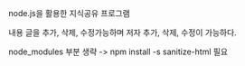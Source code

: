 node.js을 활용한 지식공유 프로그램

내용
글을 추가, 삭제, 수정가능하며 저자 추가, 삭제, 수정이 가능하다.

node_modules 부분 생략
-> npm install -s sanitize-html 필요
